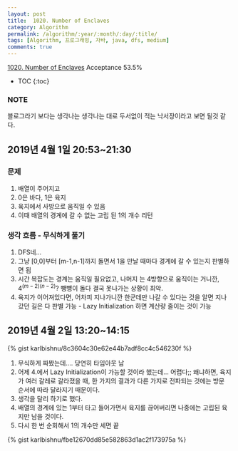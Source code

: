 ```yaml
---
layout: post
title:  1020. Number of Enclaves
category: Algorithm
permalink: /algorithm/:year/:month/:day/:title/
tags: [Algorithm, 프로그래밍, 자바, java, dfs, medium]
comments: true
---
```

[1020. Number of Enclaves](https://leetcode.com/problems/number-of-enclaves/)
Acceptance 53.5%

* TOC
{:toc}

### NOTE
블로그라기 보다는 생각나는 생각나는 대로 두서없이 적는 낙서장이라고 보면 될것 같다.

## 2019년 4월 1일 20:53~21:30
### 문제
1. 배열이 주어지고
2. 0은 바다, 1은 육지
3. 육지에서 사방으로 움직일 수 있음
4. 이때 배열의 경계에 갈 수 없는 고립 된 1의 개수 리턴

### 생각 흐름 - 무식하게 풀기
1. DFS네...
2. 그냥 [0,0]부터 [m-1,n-1]까지 돌면서 1을 만날 때마다 경계에 갈 수 있는지 판별하면 됨
3. 시간 복잡도는 경계는 움직일 필요없고, 나머지 는 4방향으로 움직이는 거니깐, $4^{(m-2)(n-2)}$? 뺑뻉이 돌다 결국 못나가는 상황이 최악.
4. 육지가 이어져있다면, 어차피 지나가니깐 한군데만 나갈 수 있다는 것을 알면 지나갔던 길은 다 판별 가능 - Lazy Initialization 하면 계산량 줄이는 것이 가능

## 2019년 4월 2일 13:20~14:15
{% gist karlbishnu/8c3604c30e62e44b7adf8cc4c546230f %}

1. 무식하게 짜봤는데.... 당연히 타임아웃 남
2. 어제 4.에서 Lazy Initialization이 가능할 것이라 했는데... 어렵다;; 왜냐하면, 육지가 여러 갈레로 갈라졌을 때, 한 가지의 결과가 다른 가지로 전파되는 것에는 방문 순서에 따라 달라지기 때문이다.
3. 생각을 달리 하기로 했다.
4. 배열의 경계에 있는 1부터 타고 들어가면서 육지를 끊어버리면 나중에는 고립된 육지만 남을 것이다.
5. 다시 한 번 순회해서 1의 개수만 세면 끝

{% gist karlbishnu/fbe12670dd85e582863d1ac2f173975a %}
